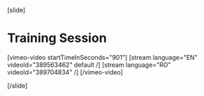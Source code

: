 [slide]
# Training Session

[vimeo-video startTimeInSeconds="901"]
[stream language="EN" videoId="389563462" default /]
[stream language="RO" videoId="389704834"  /]
[/vimeo-video]

[/slide]